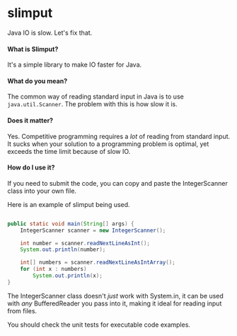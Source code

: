 # slimput
Java IO is slow. Let's fix that.

#### What is Slimput?

It's a simple library to make IO faster for Java.

#### What do you mean?

The common way of reading standard input in Java is to use `java.util.Scanner`. The problem with this is how slow it is.

#### Does it matter?

Yes. Competitive programming requires a _lot_ of reading from standard input. It sucks when your solution to a programming problem is optimal, yet exceeds the time limit because of slow IO.

#### How do I use it?

If you need to submit the code, you can copy and paste the IntegerScanner class into your own file.

Here is an example of slimput being used.

```java

public static void main(String[] args) {
    IntegerScanner scanner = new IntegerScanner();

    int number = scanner.readNextLineAsInt();
    System.out.println(number);

    int[] numbers = scanner.readNextLineAsIntArray();
    for (int x : numbers)
        System.out.println(x);
}
```

The IntegerScanner class doesn't _just_ work with System.in, it can be used with _any_ BufferedReader you pass into it, making it ideal for reading input from files.

You should check the unit tests for executable code examples.
